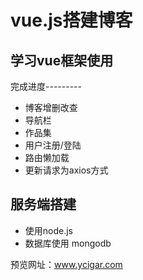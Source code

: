 # vue.js搭建博客

## 学习vue框架使用
完成进度---------  
- 博客增删改查
- 导航栏
- 作品集
- 用户注册/登陆
- 路由懒加载
- 更新请求为axios方式

## 服务端搭建
- 使用node.js
- 数据库使用 mongodb

预览网址：www.ycigar.com  